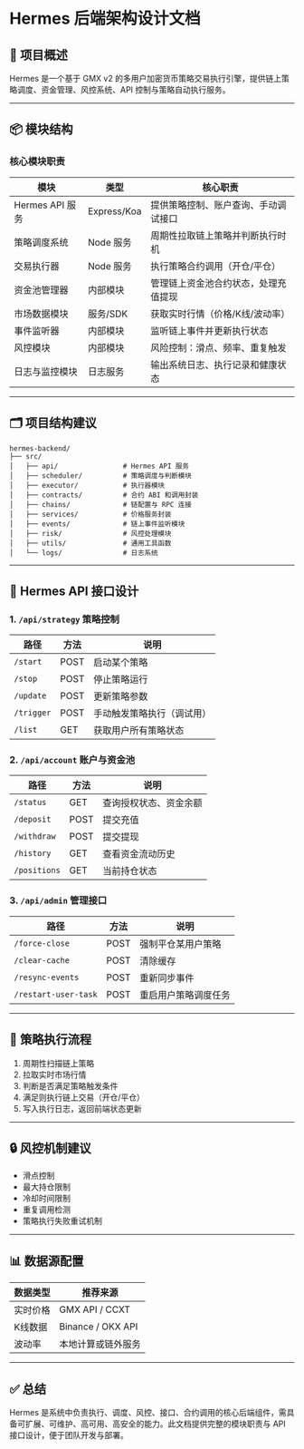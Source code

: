 
# Hermes 后端架构设计文档

## 🧭 项目概述

Hermes 是一个基于 GMX v2 的多用户加密货币策略交易执行引擎，提供链上策略调度、资金管理、风控系统、API 控制与策略自动执行服务。

---

## 📦 模块结构

### 核心模块职责

| 模块                     | 类型       | 核心职责 |
|--------------------------|------------|----------|
| Hermes API 服务          | Express/Koa | 提供策略控制、账户查询、手动调试接口 |
| 策略调度系统             | Node 服务   | 周期性拉取链上策略并判断执行时机 |
| 交易执行器               | Node 服务   | 执行策略合约调用（开仓/平仓） |
| 资金池管理器             | 内部模块     | 管理链上资金池合约状态，处理充值提现 |
| 市场数据模块             | 服务/SDK    | 获取实时行情（价格/K线/波动率） |
| 事件监听器               | 内部模块     | 监听链上事件并更新执行状态 |
| 风控模块                 | 内部模块     | 风险控制：滑点、频率、重复触发 |
| 日志与监控模块           | 日志服务     | 输出系统日志、执行记录和健康状态 |

---

## 🗂️ 项目结构建议

```
hermes-backend/
├── src/
│   ├── api/                # Hermes API 服务
│   ├── scheduler/          # 策略调度与判断模块
│   ├── executor/           # 执行器模块
│   ├── contracts/          # 合约 ABI 和调用封装
│   ├── chains/             # 链配置与 RPC 连接
│   ├── services/           # 价格服务封装
│   ├── events/             # 链上事件监听模块
│   ├── risk/               # 风控处理模块
│   ├── utils/              # 通用工具函数
│   └── logs/               # 日志系统
```

---

## 🔌 Hermes API 接口设计

### 1. `/api/strategy` 策略控制

| 路径         | 方法 | 说明 |
|--------------|------|------|
| `/start`     | POST | 启动某个策略 |
| `/stop`      | POST | 停止策略运行 |
| `/update`    | POST | 更新策略参数 |
| `/trigger`   | POST | 手动触发策略执行（调试用） |
| `/list`      | GET  | 获取用户所有策略状态 |

### 2. `/api/account` 账户与资金池

| 路径           | 方法 | 说明 |
|----------------|------|------|
| `/status`      | GET  | 查询授权状态、资金余额 |
| `/deposit`     | POST | 提交充值 |
| `/withdraw`    | POST | 提交提现 |
| `/history`     | GET  | 查看资金流动历史 |
| `/positions`   | GET  | 当前持仓状态 |

### 3. `/api/admin` 管理接口

| 路径              | 方法 | 说明 |
|-------------------|------|------|
| `/force-close`    | POST | 强制平仓某用户策略 |
| `/clear-cache`    | POST | 清除缓存 |
| `/resync-events`  | POST | 重新同步事件 |
| `/restart-user-task` | POST | 重启用户策略调度任务 |

---

## 🔁 策略执行流程

1. 周期性扫描链上策略
2. 拉取实时市场行情
3. 判断是否满足策略触发条件
4. 满足则执行链上交易（开仓/平仓）
5. 写入执行日志，返回前端状态更新

---

## 🔒 风控机制建议

- 滑点控制
- 最大持仓限制
- 冷却时间限制
- 重复调用检测
- 策略执行失败重试机制

---

## 📊 数据源配置

| 数据类型 | 推荐来源 |
|----------|----------|
| 实时价格 | GMX API / CCXT |
| K线数据 | Binance / OKX API |
| 波动率  | 本地计算或链外服务 |

---

## ✅ 总结

Hermes 是系统中负责执行、调度、风控、接口、合约调用的核心后端组件，需具备可扩展、可维护、高可用、高安全的能力。此文档提供完整的模块职责与 API 接口设计，便于团队开发与部署。
